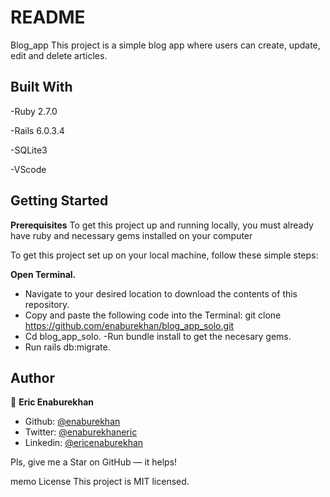 # README

Blog_app
This project is a simple blog app where users can create, update, edit and delete articles.

## Built With
-Ruby 2.7.0

-Rails 6.0.3.4

-SQLite3

-VScode

## Getting Started

**Prerequisites**
To get this project up and running locally, you must already have ruby and necessary gems installed on your computer

To get this project set up on your local machine, follow these simple steps:


**Open Terminal.**
- Navigate to your desired location to download the contents of this repository.
- Copy and paste the following code into the Terminal: git clone https://github.com/enaburekhan/blog_app_solo.git
- Cd blog_app_solo.
-Run bundle install to get the necesary gems.
- Run rails db:migrate.


## Author

👤 **Eric Enaburekhan**

- Github: [@enaburekhan](https://github.com/enaburekhan)
- Twitter: [@enaburekhaneric](https://twitter.com/enaburekhaneric)
- Linkedin: [@ericenaburekhan](https://www.linkedin.com/in/eric-enaburekhan-801a28100/)

Pls, give me a Star on GitHub — it helps!

memo License
This project is MIT licensed.